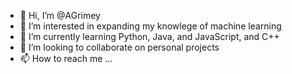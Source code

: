 - 👋 Hi, I’m @AGrimey
- 👀 I’m interested in expanding my knowlege of machine learning
- 🌱 I’m currently learning Python, Java, and JavaScript, and C++
- 💞️ I’m looking to collaborate on personal projects 
- 📫 How to reach me ...
<!---
AGrimey/AGrimey is a ✨ special ✨ repository because its `README.md` (this file) appears on your GitHub profile.
You can click the Preview link to take a look at your changes.
--->
